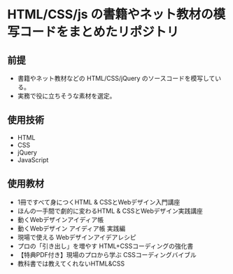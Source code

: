 # HTML/CSS/js の書籍やネット教材の模写コードをまとめたリポジトリ

## 前提

 - 書籍やネット教材などの HTML/CSS/jQuery のソースコードを模写している。
 - 実務で役に立ちそうな素材を選定。

## 使用技術
 - HTML
 - CSS
 - jQuery
 - JavaScript

## 使用教材
 - 1冊ですべて身につくHTML & CSSとWebデザイン入門講座
 - ほんの一手間で劇的に変わるHTML & CSSとWebデザイン実践講座
 - 動くWebデザインアイディア帳
 - 動くWebデザイン アイディア帳 実践編
 - 現場で使える Webデザインアイデアレシピ
 - プロの「引き出し」を増やす HTML+CSSコーディングの強化書
 - 【特典PDF付き】現場のプロから学ぶ CSSコーディングバイブル
 - 教科書では教えてくれないHTML&CSS
